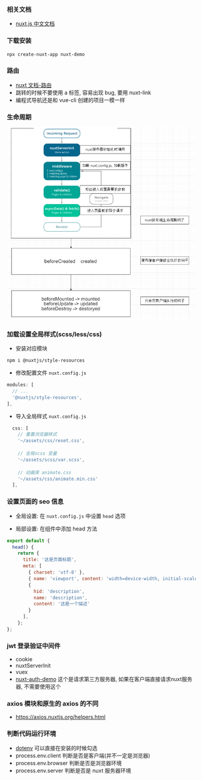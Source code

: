 ### 相关文档
- [nuxt.js 中文文档](https://www.nuxtjs.cn/guide/installation)

### 下载安装

```sh
npx create-nuxt-app nuxt-demo
```

### 路由

- [nuxt 文档-路由](https://www.nuxtjs.cn/guide/routing)
- 跳转的时候不要使用 a 标签, 容易出现 bug, 要用 nuxt-link
- 编程式导航还是和 vue-cli 创建的项目一模一样

### 生命周期

![nuxt-lifecycle](./img/nuxt-lifecycle.png)

### 加载设置全局样式(scss/less/css)

- 安装对应模块

```sh
npm i @nuxtjs/style-resources
```

- 修改配置文件 `nuxt.config.js`

```js
modules: [
  // ...
  '@nuxtjs/style-resources',
],
```

- 导入全局样式 `nuxt.config.js`

```js
  css: [
    // 重置浏览器样式
    '~/assets/css/reset.css',

    // 全局scss 变量
    '~/assets/scss/var.scss',

    // 动画库 animate.css
    '~/assets/css/animate.min.css'
  ],
```

### 设置页面的 seo 信息

- 全局设置: 在 `nuxt.config.js` 中设置 `head` 选项

- 局部设置: 在组件中添加 head 方法

```js
export default {
  head() {
    return {
      title: '这是页面标题',
      meta: [
        { charset: 'utf-8' },
        { name: 'viewport', content: 'width=device-width, initial-scale=1' },
        {
          hid: 'description',
          name: 'description',
          content: '这是一个描述'
        }
      ],
    };
};
```

### jwt 登录验证中间件

- cookie
- nuxtServerInit
- vuex
- [nuxt-auth-demo](https://gitee.com/liaohui5/nuxt-auth-demo) 这个是请求第三方服务器, 如果在客户端直接请求nuxt服务器, 不需要使用这个

### axios 模块和原生的 axios 的不同

- https://axios.nuxtjs.org/helpers.html

### 判断代码运行环境

- [dotenv](https://github.com/nuxt-community/dotenv-module#readme) 可以直接在安装的时候勾选
- process.env.client 判断是否是客户端(并不一定是浏览器)
- process.env.browser 判断是否是浏览器环境
- process.env.server 判断是否是 nuxt 服务器环境
